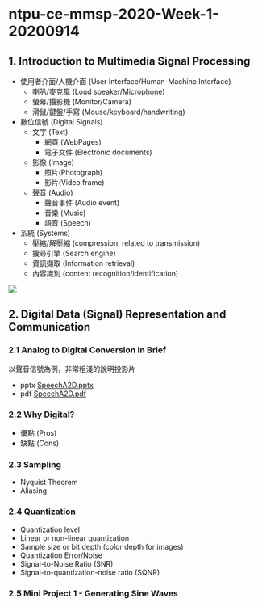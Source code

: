 # ntpu-ce-mmsp-2020-Week-1-20200914

## 1. Introduction to Multimedia Signal Processing
* 使用者介面/人機介面 (User Interface/Human-Machine Interface)
    * 喇叭/麥克風 (Loud speaker/Microphone)
    * 螢幕/攝影機 (Monitor/Camera)
    * 滑鼠/鍵盤/手寫 (Mouse/keyboard/handwriting)
* 數位信號 (Digital Signals)
    * 文字 (Text)
        * 網頁 (WebPages)
        * 電子文件 (Electronic documents)
    * 影像 (Image)
        * 照片(Photograph)
        * 影片(Video frame)
    * 聲音 (Audio)
        * 聲音事件 (Audio event)
        * 音樂 (Music)
        * 語音 (Speech)
* 系統 (Systems)
    * 壓縮/解壓縮 (compression, related to transmission)
    * 搜尋引擎 (Search engine)
    * 資訊擷取 (Information retrieval)
    * 內容識別 (content recognition/identification)

![](https://i.imgur.com/HoaWsh7.png)

## 2. Digital Data (Signal) Representation and Communication
### 2.1 Analog to Digital Conversion in Brief
以聲音信號為例，非常粗淺的說明投影片
* pptx [SpeechA2D.pptx](SpeechA2D.pptx)
* pdf  [SpeechA2D.pdf](SpeechA2D.pdf)

### 2.2 Why Digital?
* 優點 (Pros)
* 缺點 (Cons)

### 2.3 Sampling
* Nyquist Theorem
* Aliasing

### 2.4 Quantization
* Quantization level
* Linear or non-linear quantization
* Sample size or bit depth (color depth for images)
* Quantization Error/Noise
* Signal-to-Noise Ratio (SNR)
* Signal-to-quantization-noise ratio (SQNR)

### 2.5 Mini Project 1 - Generating Sine Waves










